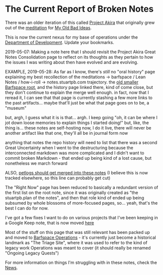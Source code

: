 # The Current Report of Broken Notes

There was an older iteration of this called [Project Akira][] that originally grew out of the [meditation][Meditations] for [My Old Bad Ideas][].

This is now the current nexus for my base of operations under the [Department of Development][DoD]. Update your bookmarks.

[DoD]: eb1e81f8-5939-4f85-9930-418044018a75.md
[My Old Bad Ideas]: f3f3d6ba-6342-415a-9f3b-ab4f1d75a692.md
[Project Akira]: dadfc5e5-cfb6-4f7d-88c0-bcd64b91feac.md
[Meditations]: 8f2359ae-186f-4878-b5e5-33f3c177e6fc.md

2019-05-07: Making a note here that I should revisit the Project Akira Great Notes Consolidation page to reflect on its thoughts as they pertain to how the issues I was writing about then have evolved and are evolving.

EXAMPLE, 2019-05-28: As far as I know, there's *still* no "oral history" page explaining my best recollection of the meditations -> barfspace / Lean Notes / how-i-roll -> notes.stuartpb.com trajectory. the [old smaller Barfspace root][OBR], and the history page linked there, kind of come close, but they don't continue to explain the merge well enough. in fact, now that I reread it, I can see that that page is currently stashing a few more links to the past artifacts... maybe that'll just be what that page goes on to be, a "museum"

but, argh, I guess what it is is that... argh. I keep going "oh, it can be where I jot down loose memories to explain things I started doing!" but, like, the thing is... these notes are self-hosting now, I do it live, there will never be another artifact like that one, they'll all be in journal form now

anything that notes the repo history will need to list that there was a second Great Uncertainty when I went to the destructuring because the interconnected markdown was more complicated and I didn't want to commit broken Markdown - that ended up being kind of a lost cause, but nonetheless we march forward

[OBR]: 7f9a66a0-38fc-49e0-8489-270cdd3036ee.md

ALSO, [petlogs should get merged into these notes][petloggins] (I believe this is now tracked elsewhere, so this line can probably get cut)

[petloggins]: 7d504fda-8d04-4ac9-9332-319dd52b1930.md

The "Right Now" page has been reduced to basically a redundant version of the first list on the root note, since it was originally created as "the stuartpb.plan of the notes", and then that role kind of ended up being subsumed by whole blossoms of more-focused pages, so... yeah, that's the best I can do for now.

I've got a few fixes I want to do on various projects that I've been keeping in a Google Keep note, that is now moved [here][deprechaun]

[deprechaun]: 2e874825-eb8d-4b42-9c31-dfcf4f30a799.md

Most of the stuff on this page that was still relevant has been packed up and moved to [Barfspace Operations][] - it's currently just become a historical landmark as "The Triage Site", where it was used to refer to the kind of legacy work Operations was meant to cover (it should really be renamed "Ongoing Legacy Quests")

[Barfspace Operations]: a3f1fbb2-28c2-43b2-950d-6d5b7af7cd64.md

For more information on things I'm struggling with in these notes, check the [News][].

[News]: afcfaa78-ef7e-429e-a2ea-0b5c7abaf7b7.md
